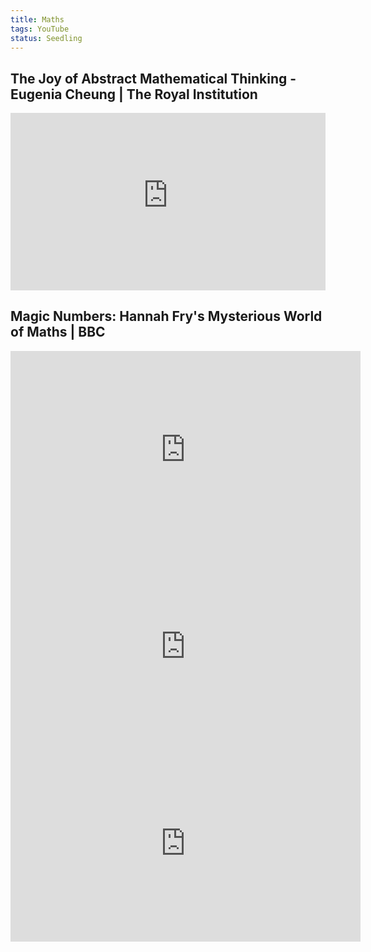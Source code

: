 ```yaml
---
title: Maths
tags: YouTube
status: Seedling
---
```

## The Joy of Abstract Mathematical Thinking - Eugenia Cheung \| The Royal Institution
<div style="max-width:854px"><div style="position:relative;height:0;padding-bottom:56.25%">
<iframe width="560" height="315" src="https://www.youtube-nocookie.com/embed/48VqWQ2YbGk" title="YouTube video player" style="position:absolute;left:0;top:0;width:100%;height:100%"  frameborder="0" allow="accelerometer; autoplay; clipboard-write; encrypted-media; gyroscope; picture-in-picture; web-share" allowfullscreen></iframe></div></div>

## Magic Numbers: Hannah Fry's Mysterious World of Maths \| BBC
<iframe width="560" height="315" src="https://www.youtube-nocookie.com/embed/cyvDG8qjt-M" title="YouTube video player" frameborder="0" allow="accelerometer; autoplay; clipboard-write; encrypted-media; gyroscope; picture-in-picture; web-share" allowfullscreen></iframe>

<iframe width="560" height="315" src="https://www.youtube-nocookie.com/embed/R6Qty8tAnVI" title="YouTube video player" frameborder="0" allow="accelerometer; autoplay; clipboard-write; encrypted-media; gyroscope; picture-in-picture; web-share" allowfullscreen></iframe>

<iframe width="560" height="315" src="https://www.youtube-nocookie.com/embed/TKKUZoqSTxw" title="YouTube video player" frameborder="0" allow="accelerometer; autoplay; clipboard-write; encrypted-media; gyroscope; picture-in-picture; web-share" allowfullscreen></iframe>





